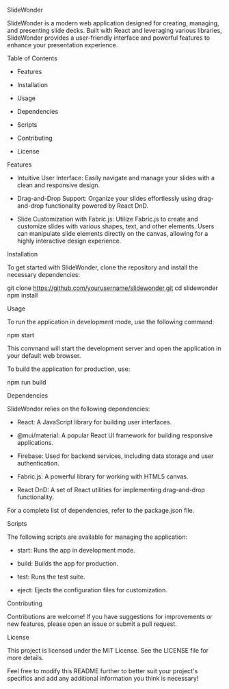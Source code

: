 SlideWonder

SlideWonder is a modern web application designed for creating, managing, and presenting slide decks. Built with React and leveraging various libraries, SlideWonder provides a user-friendly interface and powerful features to enhance your presentation experience.

Table of Contents

- Features

- Installation

- Usage

- Dependencies

- Scripts

- Contributing

- License

Features

- Intuitive User Interface: Easily navigate and manage your slides with a clean and responsive design.

- Drag-and-Drop Support: Organize your slides effortlessly using drag-and-drop functionality powered by React DnD.

- Slide Customization with Fabric.js: Utilize Fabric.js to create and customize slides with various shapes, text, and other elements. Users can manipulate slide elements directly on the canvas, allowing for a highly interactive design experience.

Installation

To get started with SlideWonder, clone the repository and install the necessary dependencies:

git clone https://github.com/yourusername/slidewonder.git
cd slidewonder
npm install

Usage

To run the application in development mode, use the following command:

npm start

This command will start the development server and open the application in your default web browser.

To build the application for production, use:

npm run build

Dependencies

SlideWonder relies on the following dependencies:

- React: A JavaScript library for building user interfaces.

- @mui/material: A popular React UI framework for building responsive applications.

- Firebase: Used for backend services, including data storage and user authentication.

- Fabric.js: A powerful library for working with HTML5 canvas.

- React DnD: A set of React utilities for implementing drag-and-drop functionality.

For a complete list of dependencies, refer to the package.json file.

Scripts

The following scripts are available for managing the application:

- start: Runs the app in development mode.

- build: Builds the app for production.

- test: Runs the test suite.

- eject: Ejects the configuration files for customization.

Contributing

Contributions are welcome! If you have suggestions for improvements or new features, please open an issue or submit a pull request.

License

This project is licensed under the MIT License. See the LICENSE file for more details.

Feel free to modify this README further to better suit your project's specifics and add any additional information you think is necessary!
